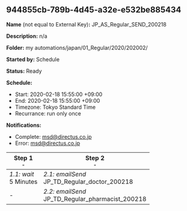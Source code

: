 ## 944855cb-789b-4d45-a32e-e532be885434

**Name** (not equal to External Key)**:** JP_AS_Regular_SEND_200218

**Description:** n/a

**Folder:** my automations/japan/01_Regular/2020/202002/

**Started by:** Schedule

**Status:** Ready

**Schedule:**

* Start: 2020-02-18 15:55:00 +09:00
* End: 2020-02-18 15:55:00 +09:00
* Timezone: Tokyo Standard Time
* Recurrance: run only once

**Notifications:**

* Complete: msd@directus.co.jp
* Error: msd@directus.co.jp

| Step 1<br>_<small>-</small>_ | Step 2<br>_<small>-</small>_ |
| --- | --- |
| _1.1: wait_<br>5 Minutes | _2.1: emailSend_<br>JP_TD_Regular_doctor_200218 |
| - | _2.2: emailSend_<br>JP_TD_Regular_pharmacist_200218 |
